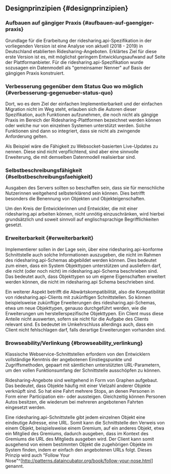 ## Designprinzipien {#designprinzipien}

### Aufbauen auf gängiger Praxis {#aufbauen-auf-gaengiger-praxis}

Grundlage für die Erarbeitung der ridesharing.api-Spezifikation in der vorliegenden Version
ist eine Analyse von aktuell (2018 - 2019) in Deutschland etablierten
Ridesharing-Angeboten. Erklärtes Ziel für diese erste
Version ist es, mit möglichst geringem Entwicklungsaufwand auf Seite der Plattformanbieter.
Für die ridesharing.api-Spezifikation wurde sozusagen ein Datenmodell als "gemeinsamer Nenner"
auf Basis der gängigen Praxis konstruiert.

### Verbesserung gegenüber dem Status Quo wo möglich {#verbesserung-gegenueber-status-quo}

Dort, wo es dem Ziel der einfachen Implementierbarkeit und der einfachen Migration
nicht im Weg steht, erlauben sich die Autoren dieser Spezifikation, auch Funktionen
aufzunehmen, die noch nicht als gängige Praxis im Bereich der Ridesharing-Plattformen
bezeichnet werden können oder welche nur von einzelnen Systemen unterstützt werden.
Solche Funktionen sind dann so integriert, dass sie nicht als zwingende Anforderung
gelten.

Als Beispiel wäre die Fähigkeit zu Websocket-basierten Live-Updates zu nennen.
Diese sind nicht verpflichtend, sind aber eine sinnvolle Erweiterung, die mit demselben
Datenmodell realisierbar sind.

### Selbstbeschreibungsfähigkeit {#selbstbeschreibungsfaehigkeit}

Ausgaben des Servers sollten so beschaffen sein, dass sie für menschliche Nutzerinnen
weitgehend selbsterklärend sein können. Dies betrifft besonders die Benennung von
Objekten und Objekteigenschaften.

Um den Kreis der Entwicklerinnen und Entwickler, die mit einer ridesharing.api
arbeiten können, nicht unnötig einzuschränken, wird hierbei grundsätzlich und
soweit sinnvoll auf englischsprachige Begrifflichkeiten gesetzt.

### Erweiterbarkeit {#erweiterbarkeit}

Implementierer sollen in der Lage sein, über eine ridesharing.api-konforme Schnittstelle auch
solche Informationen auszugeben, die nicht im Rahmen des ridesharing.api-Schemas abgebildet werden
können. Dies bedeutet zum einen, dass ein System Objekttypen unterstützen und ausliefern
darf, die nicht (oder noch nicht) im ridesharing.api-Schema beschrieben sind. Das bedeutet auch,
dass Objekttypen so um eigene Eigenschaften erweitert werden können, die nicht im ridesharing.api
Schema beschrieben sind.

Ein weiterer Aspekt betrifft die Abwärtskompatibilität, also die Kompatibilität von
ridesharing.api-Clients mit zukünftigen Schnittstellen. So können beispielsweise zukünftige Erweiterungen
des ridesharing.api-Schemas, etwa um neue Objekttypen, genauso durchgeführt werden, wie die Erweiterungen
um herstellerspezifische Objekttypen. Ein Client muss diese Anteile nicht auswerten, sofern
sie nicht für die Aufgabe des Clients relevant sind. Es bedeutet im Umkehrschluss allerdings auch, dass ein Client
nicht fehlschlagen darf, falls derartige Erweiterungen vorhanden sind.


### Browseability/Verlinkung {#browseability_verlinkung}

Klassische Webservice-Schnittstellen erfordern von den Entwicklern vollständige Kenntnis
der angebotenen Einstiegspunkte und Zugriffsmethoden, gepaart mit sämtlichen unterstützten
URL-Parametern, um den vollen Funktionsumfang der Schnittstelle ausschöpfen zu können.

Ridesharing-Angebote sind weitgehend in Form von Graphen aufgebaut. Das bedeutet, dass
Objekte häufig mit einer Vielzahl anderer Objekte verknüpft sind. So hat eine Fahrt mehrere
Stops, an denen Personen in Form einer Participation ein- oder aussteigen. Gleichzeitig können
Personen Autos besitzen, die wiederum bei mehreren angebotenen Fahrten eingesetzt werden.

Eine ridesharing.api-Schnittstelle gibt jedem einzelnen Objekt eine eindeutige Adresse, eine URL.
Somit kann die Schnittstelle den Verweis von einem Objekt, beispielsweise einem Gremium,
auf ein anderes Objekt, etwa ein Mitglied des Gremiums, dadurch ausgeben, dass im Kontext
des Gremiums die URL des Mitglieds ausgeben wird. Der Client kann somit ausgehend von einem
bestimmten Objekt die zugehörigen Objekte im System finden, indem er einfach den angebotenen
URLs folgt. Dieses Prinzip wird auch "Follow Your Nose"^[<http://patterns.dataincubator.org/book/follow-your-nose.html>] genannt.
